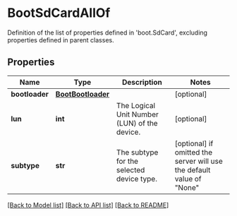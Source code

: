 # BootSdCardAllOf

Definition of the list of properties defined in 'boot.SdCard', excluding properties defined in parent classes.
## Properties
Name | Type | Description | Notes
------------ | ------------- | ------------- | -------------
**bootloader** | [**BootBootloader**](BootBootloader.md) |  | [optional] 
**lun** | **int** | The Logical Unit Number (LUN) of the device. | [optional] 
**subtype** | **str** | The subtype for the selected device type. | [optional]  if omitted the server will use the default value of "None"

[[Back to Model list]](../README.md#documentation-for-models) [[Back to API list]](../README.md#documentation-for-api-endpoints) [[Back to README]](../README.md)


